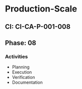 # Production-Scale

## CI: CI-CA-P-001-008
## Phase: 08

### Activities
- Planning
- Execution
- Verification
- Documentation
